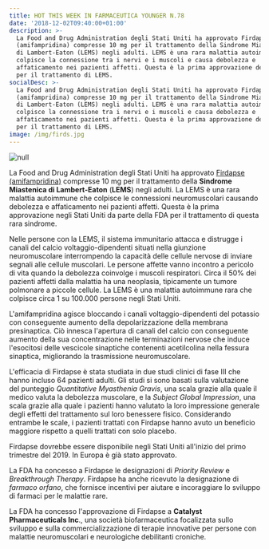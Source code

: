 ```yaml
---
title: HOT THIS WEEK IN FARMACEUTICA YOUNGER N.78
date: '2018-12-02T09:40:00+01:00'
description: >-
  La Food and Drug Administration degli Stati Uniti ha approvato Firdapse
  (amifampridina) compresse 10 mg per il trattamento della Sindrome Miastenica
  di Lambert-Eaton (LEMS) negli adulti. LEMS è una rara malattia autoimmune che
  colpisce la connessione tra i nervi e i muscoli e causa debolezza e
  affaticamento nei pazienti affetti. Questa è la prima approvazione della FDA
  per il trattamento di LEMS.
socialDesc: >-
  La Food and Drug Administration degli Stati Uniti ha approvato Firdapse
  (amifampridina) compresse 10 mg per il trattamento della Sindrome Miastenica
  di Lambert-Eaton (LEMS) negli adulti. LEMS è una rara malattia autoimmune che
  colpisce la connessione tra i nervi e i muscoli e causa debolezza e
  affaticamento nei pazienti affetti. Questa è la prima approvazione della FDA
  per il trattamento di LEMS.
image: /img/firds.jpg
---
```

![null](/img/firds.jpg)

La Food and Drug Administration degli Stati Uniti ha approvato [Firdapse (amifampridina)](https://ir.catalystpharma.com/news-releases/news-release-details/fda-approves-firdapser-amifampridine-treatment-lambert-eaton) compresse 10 mg per il trattamento della **Sindrome Miastenica di Lambert-Eaton** (**LEMS**) negli adulti. La LEMS è una rara malattia autoimmune che colpisce le connessioni neuromuscolari causando debolezza e affaticamento nei pazienti affetti. Questa è la prima approvazione negli Stati Uniti da parte della FDA per il trattamento di questa rara sindrome.

Nelle persone con la LEMS, il sistema immunitario attacca e distrugge i canali del calcio voltaggio-dipendenti situati nella giunzione neuromuscolare interrompendo la capacità delle cellule nervose di inviare segnali alle cellule muscolari. Le persone affette vanno incontro a pericolo di vita quando la debolezza coinvolge i muscoli respiratori. Circa il 50% dei pazienti affetti dalla malattia ha una neoplasia, tipicamente un tumore polmonare a piccole cellule. La LEMS è una malattia autoimmune rara che colpisce circa 1 su 100.000 persone negli Stati Uniti.

L'amifampridina agisce bloccando i canali voltaggio-dipendenti del potassio con conseguente aumento della depolarizzazione della membrana presinaptica. Ciò innesca l'apertura di canali del calcio con conseguente aumento della sua concentrazione nelle terminazioni nervose che induce l'esocitosi delle vescicole sinaptiche contenenti acetilcolina nella fessura sinaptica, migliorando la trasmissione neuromuscolare. 

L'efficacia di Firdapse è stata studiata in due studi clinici di fase III che hanno incluso 64 pazienti adulti. Gli studi si sono basati sulla valutazione del punteggio _Quantitative Myasthenia Gravis_, una scala grazie alla quale il medico valuta la debolezza muscolare, e la _Subject Global Impression_, una scala grazie alla quale i pazienti hanno valutato la loro impressione generale degli effetti del trattamento sul loro benessere fisico. Considerando entrambe le scale, i pazienti trattati con Firdapse hanno avuto un beneficio maggiore rispetto a quelli trattati con solo placebo.

Firdapse dovrebbe essere disponibile negli Stati Uniti all'inizio del primo trimestre del 2019. In Europa è già stato approvato.

La FDA ha concesso a Firdapse le designazioni di _Priority Review_ e _Breakthrough Therapy_. Firdapse ha anche ricevuto la designazione di _farmaco orfano_, che fornisce incentivi per aiutare e incoraggiare lo sviluppo di farmaci per le malattie rare.

La FDA ha concesso l'approvazione di Firdapse a **Catalyst Pharmaceuticals Inc**., una società biofarmaceutica focalizzata sullo sviluppo e sulla commercializzazione di terapie innovative per persone con malattie neuromuscolari e neurologiche debilitanti croniche.
